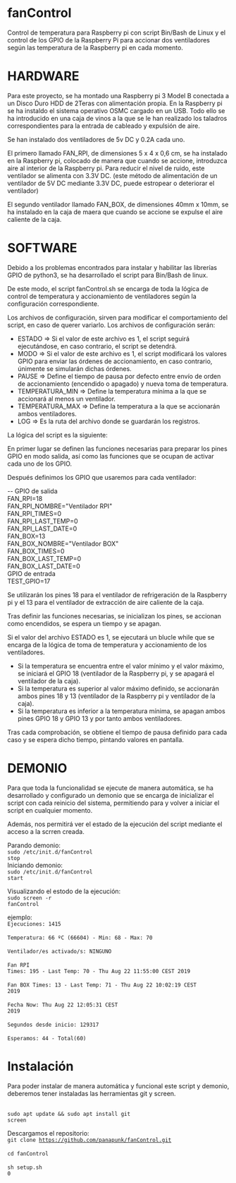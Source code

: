 # fanControl
Control de temperatura para Raspberry pi con script Bin/Bash de Linux y el control de los GPIO de la Raspberry Pi para accionar dos ventiladores según las temperatura de la Raspberry pi en cada momento.

# HARDWARE

Para este proyecto, se ha montado una Raspberry pi 3 Model B conectada a un Disco Duro HDD de 2Teras con alimentación propia. 
En la Raspberry pi se ha instaldo el sistema operativo OSMC cargado en un USB.
Todo ello se ha introducido en una caja de vinos a la que se le han realizado los taladros correspondientes para la entrada de cableado y expulsión de aire.

Se han instalado dos ventiladores de 5v DC y 0.2A cada uno.

El primero llamado FAN_RPI, de dimensiones 5 x 4 x 0,6 cm, se ha instalado en la Raspberry pi, colocado de manera que cuando se accione, introduzca aire al interior de la Raspberry pi. 
Para reducir el nivel de ruido, este ventilador se alimenta con 3.3V DC. (este método de alimentación de un ventilador de 5V DC mediante 3.3V DC, puede estropear o deteriorar el ventilador)

El segundo ventilador llamado FAN_BOX, de dimensiones 40mm x 10mm, se ha instalado en la caja de maera que cuando se accione se expulse el aire caliente de la caja.

# SOFTWARE

Debido a los problemas encontrados para instalar y habilitar las librerías GPIO de python3, se ha desarrollado el script para Bin/Bash de linux.

De este modo, el script fanControl.sh se encarga de toda la lógica de control de temperatura y accionamiento de ventiladores según la configuración correspondiente.

Los archivos de configuración, sirven para modificar el comportamiento del script, en caso de querer variarlo. Los archivos de configuración serán:

- ESTADO => Si el valor de este archivo es 1, el script seguirá ejecutándose, en caso contrario, el script se detendrá.
- MODO => Si el valor de este archivo es 1, el script modificará los valores GPIO para enviar las órdenes de accionamiento, en caso contrario, únimente se simularán dichas órdenes.
- PAUSE => Define el tiempo de pausa por defecto entre envío de orden de accionamiento (encendido o apagado) y nueva toma de temperatura.
- TEMPERATURA_MIN => Define la temperatura mínima a la que se accionará al menos un ventilador.
- TEMPERATURA_MAX => Define la temperatura a la que se accionarán ambos ventiladores.
- LOG => Es la ruta del archivo donde se guardarán los registros.

La lógica del script es la siguiente:

En primer lugar se definen las funciones necesarias para preparar los pines GPIO en modo salida, así como las funciones que se ocupan de activar cada uno de los GPIO.

Después definimos los GPIO que usaremos para cada ventilador:

-- GPIO de salida<br>
FAN_RPI=18<br>
FAN_RPI_NOMBRE="Ventilador RPI"<br>
FAN_RPI_TIMES=0<br>
FAN_RPI_LAST_TEMP=0<br>
FAN_RPI_LAST_DATE=0<br>
FAN_BOX=13<br>
FAN_BOX_NOMBRE="Ventilador BOX"<br>
FAN_BOX_TIMES=0<br>
FAN_BOX_LAST_TEMP=0<br>
FAN_BOX_LAST_DATE=0<br>
GPIO de entrada<br>
TEST_GPIO=17<br>

Se utilizarán los pines 18 para el ventilador de refrigeración de la Raspberry pi y el 13 para el ventilador de extracción de aire caliente de la caja.

Tras definir las funciones necesarias, se inicializan los pines, se accionan como encendidos, se espera un tiempo y se apagan.

Si el valor del archivo ESTADO es 1, se ejecutará un blucle while que se encarga de la lógica de toma de temperatura y accionamiento de los ventiladores.

- Si la temperatura se encuentra entre el valor mínimo y el valor máximo, se iniciará el GPIO 18 (ventilador de la Raspberry pi, y se apagará el ventilador de la caja).
- Si la temperatura es superior al valor máximo definido, se accionarán ambos pines 18 y 13 (ventilador de la Raspberry pi y ventilador de la caja).
- Si la temperatura es inferior a la temperatura mínima, se apagan ambos pines GPIO 18 y GPIO 13 y por tanto ambos ventiladores.

Tras cada comprobación, se obtiene el tiempo de pausa definido para cada caso y se espera dicho tiempo, pintando valores en pantalla.

# DEMONIO

Para que toda la funcionalidad se ejecute de manera automática, se ha desarrollado y configurado un demonio que se encarga de inicializar el script con cada reinicio del sistema, permitiendo para y volver a iniciar el script en cualquier momento.

Además, nos permitirá ver el estado de la ejecución del script mediante el acceso a la scrren creada.

Parando demonio:
<br><code>sudo /etc/init.d/fanControl stop</code><br>
Iniciando demonio:
<br><code>sudo /etc/init.d/fanControl start</code><br>


Visualizando el estodo de la ejecución:
<br><code>sudo screen -r fanControl</code><br>

ejemplo:
<br><code>Ejecuciones: 1415</code><br>
<br><code>Temperatura: 66 ºC (66604) - Min: 68 - Max: 70</code><br>
<br><code>Ventilador/es activado/s: NINGUNO</code><br>
<br><code>Fan RPI Times: 195 - Last Temp: 70 - Thu Aug 22 11:55:00 CEST 2019</code><br>
<br><code>Fan BOX Times: 13 - Last Temp: 71 - Thu Aug 22 10:02:19 CEST 2019</code><br>
<br><code>Fecha Now: Thu Aug 22 12:05:31 CEST 2019</code><br>
<br><code>Segundos desde inicio: 129317</code><br>
<br><code>Esperamos: 44 - Total(60)</code><br>


# Instalación

Para poder instalar de manera automática y funcional este script y demonio, deberemos tener instaladas las herramientas git y screen.

<br><code>sudo apt update && sudo apt install git screen</code><br>

Descargamos el repositorio:
<br><code>git clone https://github.com/panapunk/fanControl.git</code><br>
<br><code>cd fanControl</code><br>
<br><code>sh setup.sh 0</code><br>




